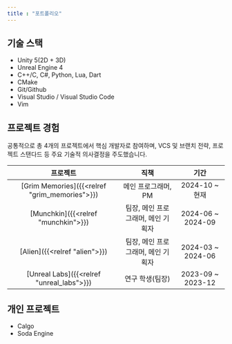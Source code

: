 ```yaml
---
title : "포트폴리오"
---
```


## 기술 스택

- Unity 5(2D + 3D)
- Unreal Engine 4
- C++/C, C#, Python, Lua, Dart
- CMake
- Git/Github
- Visual Studio / Visual Studio Code
- Vim

## 프로젝트 경험

공통적으로 총 4개의 프로젝트에서 핵심 개발자로 참여하며, VCS 및 브랜치 전략, 프로젝트 스탠다드 등 주요 기술적 의사결정을 주도했습니다.

| 프로젝트 | 직책 | 기간 |
| :-: | :-: | :-: |
| [Grim Memories]({{<relref "grim_memories">}}) | 메인 프로그래머, PM | 2024-10 ~ 현재 |
| [Munchkin]({{<relref "munchkin">}}) | 팀장, 메인 프로그래머, 메인 기획자 | 2024-06 ~ 2024-09 |
| [Alien]({{<relref "alien">}})| 팀장, 메인 프로그래머, 메인 기획자| 2024-03 ~ 2024-06 |
| [Unreal Labs]({{<relref "unreal_labs">}})| 연구 학생(팀장) | 2023-09 ~ 2023-12 |

## 개인 프로젝트

* Calgo
* Soda Engine